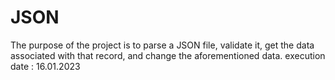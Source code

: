 # JSON
The purpose of the project is to parse a JSON file, validate it, get the data associated with that record, and change the aforementioned data. 
 execution date : 16.01.2023
